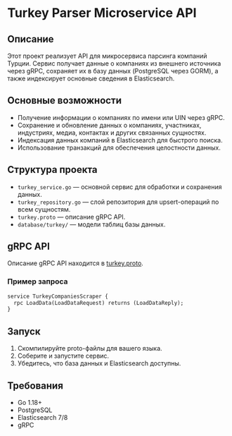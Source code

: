 # Turkey Parser Microservice API

## Описание

Этот проект реализует API для микросервиса парсинга компаний Турции. Сервис получает данные о компаниях из внешнего источника через gRPC, сохраняет их в базу данных (PostgreSQL через GORM), а также индексирует основные сведения в Elasticsearch.

## Основные возможности

- Получение информации о компаниях по имени или UIN через gRPC.
- Сохранение и обновление данных о компаниях, участниках, индустриях, медиа, контактах и других связанных сущностях.
- Индексация данных компаний в Elasticsearch для быстрого поиска.
- Использование транзакций для обеспечения целостности данных.

## Структура проекта

- `turkey_service.go` — основной сервис для обработки и сохранения данных.
- `turkey_repository.go` — слой репозитория для upsert-операций по всем сущностям.
- `turkey.proto` — описание gRPC API.
- `database/turkey/` — модели таблиц базы данных.

## gRPC API

Описание gRPC API находится в [turkey.proto](turkey.proto).

### Пример запроса

```protobuf
service TurkeyCompaniesScraper {
  rpc LoadData(LoadDataRequest) returns (LoadDataReply);
}
```

## Запуск

1. Скомпилируйте proto-файлы для вашего языка.
2. Соберите и запустите сервис.
3. Убедитесь, что база данных и Elasticsearch доступны.

## Требования

- Go 1.18+
- PostgreSQL
- Elasticsearch 7/8
- gRPC
